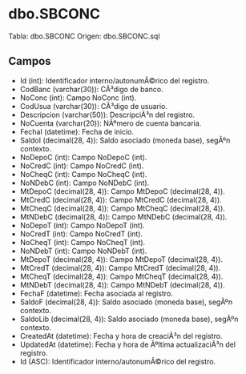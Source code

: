 ﻿# dbo.SBCONC

Tabla: dbo.SBCONC
Origen: dbo.SBCONC.sql

## Campos

- Id (int): Identificador interno/autonumÃ©rico del registro.
- CodBanc (varchar(30)): CÃ³digo de banco.
- NoConc (int): Campo NoConc (int).
- CodUsua (varchar(30)): CÃ³digo de usuario.
- Descripcion (varchar(50)): DescripciÃ³n del registro.
- NoCuenta (varchar(20)): NÃºmero de cuenta bancaria.
- FechaI (datetime): Fecha de inicio.
- SaldoI (decimal(28, 4)): Saldo asociado (moneda base), segÃºn contexto.
- NoDepoC (int): Campo NoDepoC (int).
- NoCredC (int): Campo NoCredC (int).
- NoCheqC (int): Campo NoCheqC (int).
- NoNDebC (int): Campo NoNDebC (int).
- MtDepoC (decimal(28, 4)): Campo MtDepoC (decimal(28, 4)).
- MtCredC (decimal(28, 4)): Campo MtCredC (decimal(28, 4)).
- MtCheqC (decimal(28, 4)): Campo MtCheqC (decimal(28, 4)).
- MtNDebC (decimal(28, 4)): Campo MtNDebC (decimal(28, 4)).
- NoDepoT (int): Campo NoDepoT (int).
- NoCredT (int): Campo NoCredT (int).
- NoCheqT (int): Campo NoCheqT (int).
- NoNDebT (int): Campo NoNDebT (int).
- MtDepoT (decimal(28, 4)): Campo MtDepoT (decimal(28, 4)).
- MtCredT (decimal(28, 4)): Campo MtCredT (decimal(28, 4)).
- MtCheqT (decimal(28, 4)): Campo MtCheqT (decimal(28, 4)).
- MtNDebT (decimal(28, 4)): Campo MtNDebT (decimal(28, 4)).
- FechaF (datetime): Fecha asociada al registro.
- SaldoF (decimal(28, 4)): Saldo asociado (moneda base), segÃºn contexto.
- SaldoLib (decimal(28, 4)): Saldo asociado (moneda base), segÃºn contexto.
- CreatedAt (datetime): Fecha y hora de creaciÃ³n del registro.
- UpdatedAt (datetime): Fecha y hora de Ãºltima actualizaciÃ³n del registro.
- Id (ASC): Identificador interno/autonumÃ©rico del registro.

